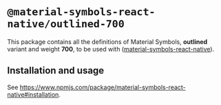 # `@material-symbols-react-native/outlined-700`

This package contains all the definitions of Material Symbols, **outlined** variant and weight **700**, to be used with ([material-symbols-react-native](https://www.npmjs.com/package/material-symbols-react-native)).

## Installation and usage

See https://www.npmjs.com/package/material-symbols-react-native#installation.
